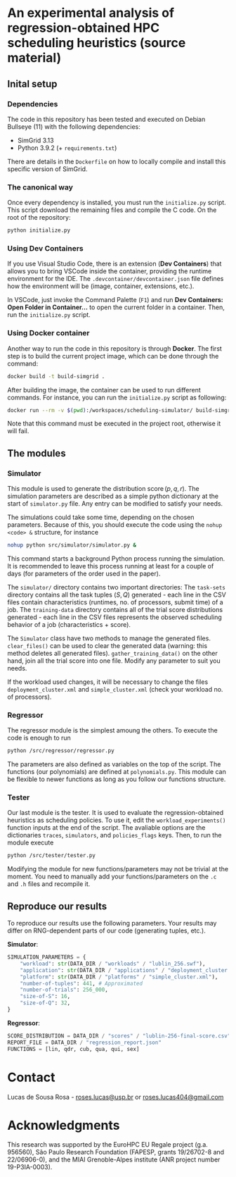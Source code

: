# An experimental analysis of regression-obtained HPC scheduling heuristics (source material)
## Inital setup
### Dependencies
The code in this repository has been tested and executed on Debian Bullseye (11) with the following dependencies:
- SimGrid 3.13
- Python 3.9.2 (+ `requirements.txt`)

There are details in the `Dockerfile` on how to locally compile and install this specific version of SimGrid.

### The canonical way
Once every dependency is installed, you must run the `initialize.py` script. This script download the remaining files and compile the C code. On the root of the repository:
```bash
python initialize.py
```

### Using Dev Containers
If you use Visual Studio Code, there is an extension (**Dev Containers**) that allows you to bring VSCode inside the container, providing the runtime environment for the IDE. The `.devcontainer/devcontainer.json` file defines how the environment will be (image, container, extensions, etc.).

In VSCode, just invoke the Command Palette (`F1`) and run **Dev Containers: Open Folder in Container...** to open the current folder in a container. Then, run the `initialize.py` script.

### Using Docker container
Another way to run the code in this repository is through **Docker**. The first step is to build the current project image, which can be done through the command:
```bash
docker build -t build-simgrid .
```

After building the image, the container can be used to run different commands. For instance, you can run the `initialize.py` script as following:
```bash
docker run --rm -v $(pwd):/workspaces/scheduling-simulator/ build-simgrid bash -c "python /workspaces/scheduling-simulator/initialize.py"
```

Note that this command must be executed in the project root, otherwise it will fail.

## The modules
### Simulator
This module is used to generate the distribution $\operatorname{score}(p, q, r)$. The simulation parameters are described as a simple python dictionary at the start of `simulator.py` file. Any entry can be modified to satisfy your needs. 

The simulations could take some time, depending on the chosen parameters. Because of this, you should execute the code using the `nohup <code> &` structure, for instance
```bash
nohup python src/simulator/simulator.py &
```

This command starts a background Python process running the simulation. It is recommended to leave this process running at least for a couple of days (for parameters of the order used in the paper).

The `simulator/` directory contains two important directories: The `task-sets` directory contains all the task tuples $(S, Q)$ generated - each line in the CSV files contain characteristics (runtimes, no. of processors, submit time) of a job. The `training-data` directory contains all of the trial score distributions generated - each line in the CSV files represents the observed scheduling behavior of a job (characteristics + score).

The `Simulator` class have two methods to manage the generated files. `clear_files()` can be used to clear the generated data (warning: this method deletes all generated files). `gather_training_data()` on the other hand, join all the trial score into one file. Modify any parameter to suit you needs.

If the workload used changes, it will be necessary to change the files `deployment_cluster.xml` and `simple_cluster.xml` (check your workload no. of processors).

### Regressor
The regressor module is the simplest amoung the others. To execute the code is enough to run
```bash
python /src/regressor/regressor.py
```

The parameters are also defined as variables on the top of the script. The functions (our polynomials) are defined at `polynomials.py`. This module can be flexible to newer functions as long as you follow our functions structure.

### Tester
Our last module is the tester. It is used to evaluate the regression-obtained heuristics as scheduling policies. To use it, edit the `workload_experiments()` function inputs at the end of the script. The avaliable options are the dictionaries `traces`, `simulators`, and `policies_flags` keys. Then, to run the module execute
```bash
python /src/tester/tester.py
```

Modifying the module for new functions/parameters may not be trivial at the moment. You need to manually add your functions/parameters on the `.c` and `.h` files and recompile it. 

## Reproduce our results
To reproduce our results use the following parameters. Your results may differ on RNG-dependent parts of our code (generating tuples, etc.).

**Simulator**:
```python
SIMULATION_PARAMETERS = {
    "workload": str(DATA_DIR / "workloads" / "lublin_256.swf"),
    "application": str(DATA_DIR / "applications" / "deployment_cluster.xml"),
    "platform": str(DATA_DIR / "platforms" / "simple_cluster.xml"),
    "number-of-tuples": 441, # Approximated
    "number-of-trials": 256_000,
    "size-of-S": 16,
    "size-of-Q": 32,
}
```

**Regressor**:
```python
SCORE_DISTRIBUTION = DATA_DIR / "scores" / "lublin-256-final-score.csv"
REPORT_FILE = DATA_DIR / "regression_report.json"
FUNCTIONS = [lin, qdr, cub, qua, qui, sex]
```

# Contact
Lucas de Sousa Rosa - roses.lucas@usp.br or roses.lucas404@gmail.com

# Acknowledgments
This research was supported by the EuroHPC EU Regale project (g.a. 956560), São Paulo Research Foundation (FAPESP, grants 19/26702-8 and 22/06906-0), and the MIAI Grenoble-Alpes institute (ANR project number 19-P3IA-0003).